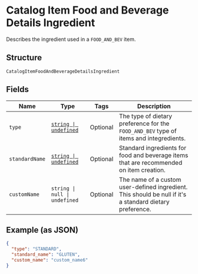 <!-- Optimized: 2025-10-06 -->
<!-- RPM: 1.6.2.1.1.6.2.1_catalog-item-food-and-beverage-details-ingredient_20251006 -->
<!-- Session: E2E RPM DNA Application -->
<!-- AOM: RND (Reggie & Dro) -->
<!-- COI: TECHNOLOGY -->
<!-- RPM: HIGH -->
<!-- ACTION: BUILD -->


# Catalog Item Food and Beverage Details Ingredient

Describes the ingredient used in a `FOOD_AND_BEV` item.

## Structure

`CatalogItemFoodAndBeverageDetailsIngredient`

## Fields

| Name | Type | Tags | Description |
|  --- | --- | --- | --- |
| `type` | [`string \| undefined`](../../doc/models/catalog-item-food-and-beverage-details-dietary-preference-type.md) | Optional | The type of dietary preference for the `FOOD_AND_BEV` type of items and integredients. |
| `standardName` | [`string \| undefined`](../../doc/models/catalog-item-food-and-beverage-details-ingredient-standard-ingredient.md) | Optional | Standard ingredients for food and beverage items that are recommended on item creation. |
| `customName` | `string \| null \| undefined` | Optional | The name of a custom user-defined ingredient. This should be null if it's a standard dietary preference. |

## Example (as JSON)

```json
{
  "type": "STANDARD",
  "standard_name": "GLUTEN",
  "custom_name": "custom_name6"
}
```
